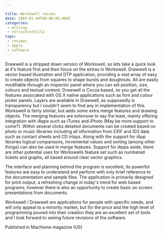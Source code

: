 ```yaml
---

title: Workswell review
date: 2003-01-04T00:00:00.000Z
categories:
 - writing
 - chrischinchilla
tags:
 - reviews
 - apple
 - software
---
```


Drawwell is a stripped down version of Workswell, so lets take a quick look at it's feature first and then focus on the extras in Workswell. Drawwell is a vector based illustration and DTP application, providing a vast array of easy to create objects from squares to shape bursts and doughnuts. All are easily modifiable through an inspector panel where you can set position, size, colours and textual content. Drawwell is Cocoa based, so you get all the features associated with OS X native applications such as font and colour picker panels. Layers are available in Drawwell, as supposedly is transparency but I couldn't seem to find any in implementation of this. Workswell is fairly similar, but adds some extra merge features and drawing objects. The merging features are extensive to say the least, mainly offering integration with iApps such as iTunes and iPhoto (May be more support to come?). Within several clicks detailed documents can be created based on photo or music libraries including all information from EXIF and ID3 data such as contact sheets and CD inlays. Along with the support for iApp libraries logical comparisons, incremental values and sorting (among other things) can also be used in merge features. Support for iApps aside, there are other potential uses for Workswells feature set such as numbered tickets and graphs, all based around clear vector graphics.

The interface and planning behind the program is excellent, its powerful features are easy to understand and perform with only brief reference to the documentation and sample files. The application is primarily designed for print output, a refreshing change in today's trend for web based programs, however there is also an opportunity to create basic on screen presentations from documents.

Workswell / Drawwell are applications for people with specific needs, and will only appeal to a minority market, but for the price and the high level of programming poured into their creation they are an excellent set of tools and I look forward to seeing future revisions of the software.

Published in MacHome magazine (US)
